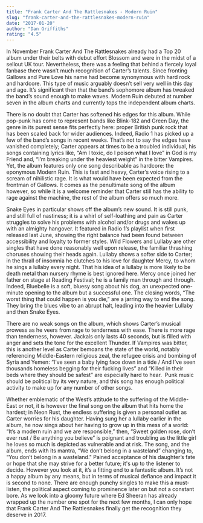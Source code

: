 ```yaml
---
title: "Frank Carter And The Rattlesnakes - Modern Ruin"
slug: "frank-carter-and-the-rattlesnakes-modern-ruin"
date: "2017-01-20"
author: "Dan Griffiths"
rating: "4.5"
---
```


In November Frank Carter And The Rattlesnakes already had a Top 20 album under their belts with debut effort Blossom and were in the midst of a sellout UK tour. Nevertheless, there was a feeling that behind a fiercely loyal fanbase there wasn’t much recognition of Carter’s talents. Since fronting Gallows and Pure Love his name had become synonymous with hard rock and hardcore. This type of music arguably doesn’t sell very well in this day and age. It’s significant then that the band’s sophomore album has tweaked the band’s sound enough to make waves. Modern Ruin debuted at number seven in the album charts and currently tops the independent album charts.

There is no doubt that Carter has softened his edges for this album. While pop-punk has come to represent bands like Blink-182 and Green Day, the genre in its purest sense fits perfectly here: proper British punk rock that has been scaled back for wider audiences. Indeed, Radio 1 has picked up a few of the band’s songs in recent weeks. That’s not to say the edges have vanished completely; Carter appears at times to be a troubled individual, his songs containing lyrics like, “Am I toxic, do I poison what I love” in God is my Friend and, “I’m breaking under the heaviest weight” in the bitter Vampires. Yet, the album features only one song describable as hardcore: the eponymous Modern Ruin. This is fast and heavy, Carter’s voice rising to a scream of nihilistic rage. It is what would have been expected from the frontman of Gallows. It comes as the penultimate song of the album however, so while it is a welcome reminder that Carter still has the ability to rage against the machine, the rest of the album offers so much more.

Snake Eyes in particular shows off the album’s new sound. It is still punk, and still full of nastiness; it is a whirl of self-loathing and pain as Carter struggles to solve his problems with alcohol and/or drugs and wakes up with an almighty hangover. It featured in Radio 1’s playlist when first released last June, showing the right balance had been found between accessibility and loyalty to former styles. Wild Flowers and Lullaby are other singles that have done reasonably well upon release, the familiar thrashing choruses showing their heads again. Lullaby shows a softer side to Carter; in the thrall of insomnia he clutches to his love for daughter Mercy, to whom he sings a lullaby every night. That his idea of a lullaby is more likely to be death metal than nursery rhyme is best ignored here. Mercy once joined her father on stage at Reading Festival; he is a family man through and through. Indeed, Bluebelle is a soft, bluesy song about his dog, an unexpected one-minute opening to the album but a successful one. The closing words, “The worst thing that could happen is you die,” are a jarring way to end the song. They bring the blues vibe to an abrupt halt, leading into the heavier Lullaby and then Snake Eyes.

There are no weak songs on the album, which shows Carter’s musical prowess as he veers from rage to tenderness with ease. There is more rage than tenderness, however. Jackals only lasts 40 seconds, but is filled with anger and sets the tone for the excellent Thunder. If Vampires was bitter, this is another level as Carter bemoans the state of the world, notably referencing Middle-Eastern religious zeal, the refugee crisis and bombing of Syria and Yemen: “I’ve seen a baby lying face down in a tide / And I’ve seen thousands homeless begging for their fucking lives” and “Killed in their beds where they should be safest” are especially hard to hear.  Punk music should be political by its very nature, and this song has enough political activity to make up for any number of other songs.

Whether emblematic of the West’s attitude to the suffering of the Middle-East or not, it is however the final song on the album that hits home the hardest; in Neon Rust, the endless suffering is given a personal outlet as Carter worries for his daughter. Having sung her a lullaby earlier in the album, he now sings about her having to grow up in this mess of a world: “It’s a modern ruin and we are responsible,” then, “Sweet golden rose, don’t ever rust / Be anything you believe” is poignant and troubling as the little girl he loves so much is depicted as vulnerable and at risk. The song, and the album, ends with its mantra, “We don’t belong in a wasteland” changing to, “You don’t belong in a wasteland." Pained acceptance of his daughter’s fate or hope that she may strive for a better future; it's up to the listener to decide. However you look at it, it’s a fitting end to a fantastic album. It’s not a happy album by any means, but in terms of musical defiance and impact it is second to none. There are enough punchy singles to make this a must-listen, the political aspect coming to prominence later on but not a constant bore. As we look into a gloomy future where Ed Sheeran has already wrapped up the number one spot for the next few months, I can only hope that Frank Carter And The Rattlesnakes finally get the recognition they deserve in 2017.
